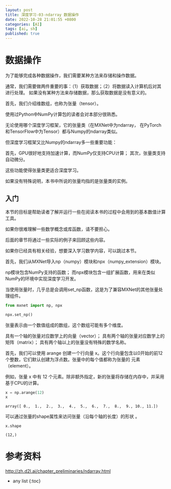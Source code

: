 ```yaml
---
layout: post 
title: 深度学习-03-ndarray 数据操作
date: 2022-10-28 21:01:55 +0800
categories: [AI] 
tags: [ai, sh]
published: true
---
```


# 数据操作

为了能够完成各种数据操作，我们需要某种方法来存储和操作数据。 

通常，我们需要做两件重要的事：（1）获取数据；（2）将数据读入计算机后对其进行处理。 如果没有某种方法来存储数据，那么获取数据是没有意义的。

首先，我们介绍维数组，也称为张量（tensor）。 

使用过Python中NumPy计算包的读者会对本部分很熟悉。 

无论使用哪个深度学习框架，它的张量类（在MXNet中为ndarray， 在PyTorch和TensorFlow中为Tensor）都与Numpy的ndarray类似。 

但深度学习框架又比Numpy的ndarray多一些重要功能： 

首先，GPU很好地支持加速计算，而NumPy仅支持CPU计算； 其次，张量类支持自动微分。 

这些功能使得张量类更适合深度学习。 

如果没有特殊说明，本书中所说的张量均指的是张量类的实例。

## 入门

本节的目标是帮助读者了解并运行一些在阅读本书的过程中会用到的基本数值计算工具。 

如果你很难理解一些数学概念或库函数，请不要担心。 

后面的章节将通过一些实际的例子来回顾这些内容。 

如果你已经具有相关经验，想要深入学习数学内容，可以跳过本节。

首先，我们从MXNet导入np（numpy）模块和npx（numpy_extension）模块。 

np模块包含NumPy支持的函数； 而npx模块包含一组扩展函数，用来在类似NumPy的环境中实现深度学习开发。 

当使用张量时，几乎总是会调用set_np函数，这是为了兼容MXNet的其他张量处理组件。

```py
from mxnet import np, npx

npx.set_np()
```

张量表示由一个数值组成的数组，这个数组可能有多个维度。 

具有一个轴的张量对应数学上的向量（vector）； 具有两个轴的张量对应数学上的矩阵（matrix）； 具有两个轴以上的张量没有特殊的数学名称。

首先，我们可以使用 arange 创建一个行向量 x。这个行向量包含以0开始的前12个整数，它们默认创建为浮点数。张量中的每个值都称为张量的 元素（element）。

例如，张量 x 中有 12 个元素。除非额外指定，新的张量将存储在内存中，并采用基于CPU的计算。

```py
x = np.arange(12)
x
```

```
array([ 0.,  1.,  2.,  3.,  4.,  5.,  6.,  7.,  8.,  9., 10., 11.])
```

可以通过张量的shape属性来访问张量（沿每个轴的长度）的形状 。

```
x.shape
```

```
(12,)
```









# 参考资料

http://zh.d2l.ai/chapter_preliminaries/ndarray.html

* any list
{:toc}
